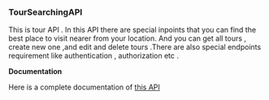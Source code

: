 ### **TourSearchingAPI**

This is tour API . In this API there are special inpoints that  you can find the best place to visit nearer from your location. And you can get all tours , create new one ,and edit and delete tours .There are also special endpoints requirement like authentication , authorization etc .


**Documentation**

Here is a complete documentation of 
[this API ](https://documenter.getpostman.com/view/12338784/UVeCQTfE)
